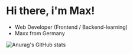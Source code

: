# Hi there, i'm Max! 

- Web Developer (Frontend / Backend-learning)
- Maxx from Germany 

![Anurag's GitHub stats](https://github-readme-stats.vercel.app/api?username=ifsmax&show_icons=true&theme=radical)

